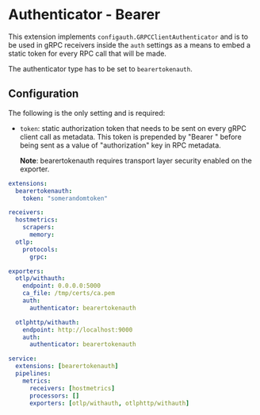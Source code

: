 # Authenticator - Bearer

This extension implements `configauth.GRPCClientAuthenticator` and is to be used in gRPC receivers inside the `auth` settings as a means
to embed a static token for every RPC call that will be made.

The authenticator type has to be set to `bearertokenauth`.

## Configuration

The following is the only setting and is required:

- `token`: static authorization token that needs to be sent on every gRPC client call as metadata.
  This token is prepended by "Bearer " before being sent as a value of "authorization" key in
  RPC metadata.
  
  **Note**: bearertokenauth requires transport layer security enabled on the exporter.


```yaml
extensions:
  bearertokenauth:
    token: "somerandomtoken"

receivers:
  hostmetrics:
    scrapers:
      memory:
  otlp:
    protocols:
      grpc:

exporters:
  otlp/withauth:
    endpoint: 0.0.0.0:5000
    ca_file: /tmp/certs/ca.pem
    auth:
      authenticator: bearertokenauth

  otlphttp/withauth:
    endpoint: http://localhost:9000
    auth:
      authenticator: bearertokenauth

service:
  extensions: [bearertokenauth]
  pipelines:
    metrics:
      receivers: [hostmetrics]
      processors: []
      exporters: [otlp/withauth, otlphttp/withauth]
```

